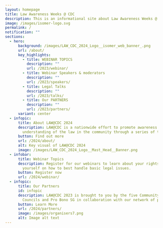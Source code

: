```yaml
---
layout: homepage
title: Law Awareness Weeks @ CDC
description: This is an informational site about Law Awareness Weeks @ CDC.
image: /images/isomer-logo.svg
permalink: /
notification: ""
sections:
  - hero:
      background: /images/LAW_CDC_2024_Logo__isomer_web_banner_.png
      url: /about/
      key_highlights:
        - title: WEBINAR TOPICS
          description: ""
          url: /2023/webinar/
        - title: Webinar Speakers & moderators
          description: ""
          url: /2023/speakers/
        - title: Legal Talks
          description: ""
          url: /2023/talks/
        - title: Our PARTNERS
          description: ""
          url: /2023/partners/
      variant: center
  - infopic:
      title: About LAW@CDC 2024
      description: LAW@CDC is a nationwide effort to promote awareness and
        understanding of the law in the community through a series of talks.
      button: Find out more
      url: /2024/about/
      alt: Key visual of LAW@CDC 2024
      image: /images/LAW_CDC_2024_Logo__Mast_Head__Banner.png
  - infobar:
      title: Webinar Topics
      description: Register for our webinars to learn about your rights and equip
        yourself on how to best handle basic legal issues.
      button: Register now
      url: /2024/webinar/
  - infopic:
      title: Our Partners
      id: infopic
      description: LAW@CDC 2023 is brought to you by the five Community Development
        Councils and Pro Bono SG in collaboration with our network of partners.
      button: Learn More
      url: /2024/partners/
      image: /images/organisers7.png
      alt: Image alt text
---
```

